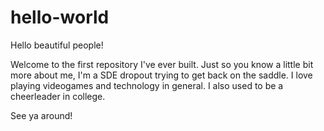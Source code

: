 # hello-world
Hello beautiful people!

Welcome to the first repository I've ever built.
Just so you know a little bit more about me, I'm a SDE dropout trying to get back on the saddle.
I love playing videogames and technology in general. I also used to be a cheerleader in college.

See ya around!
